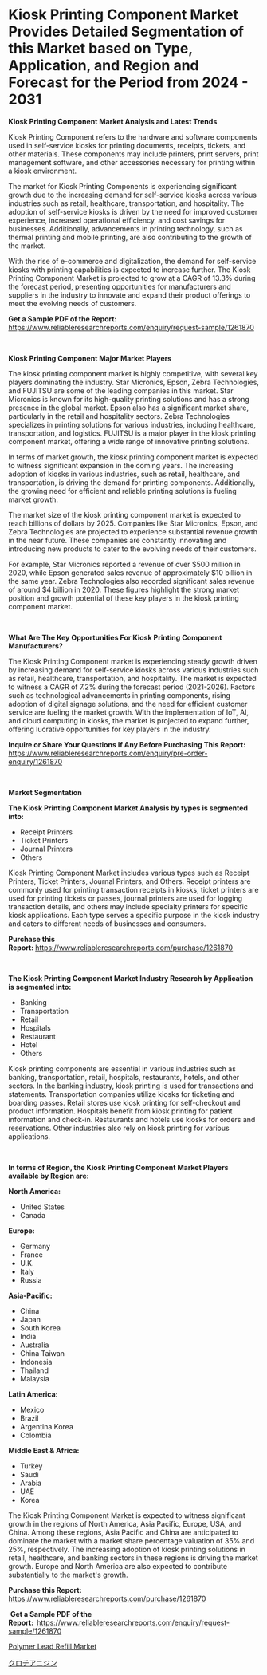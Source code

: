 <p><h1>Kiosk Printing Component Market Provides Detailed Segmentation of this Market based on Type, Application, and Region and Forecast for the Period from 2024 - 2031</h1></p><p><strong>Kiosk Printing Component Market Analysis and Latest Trends</strong></p>
<p><p>Kiosk Printing Component refers to the hardware and software components used in self-service kiosks for printing documents, receipts, tickets, and other materials. These components may include printers, print servers, print management software, and other accessories necessary for printing within a kiosk environment.</p><p>The market for Kiosk Printing Components is experiencing significant growth due to the increasing demand for self-service kiosks across various industries such as retail, healthcare, transportation, and hospitality. The adoption of self-service kiosks is driven by the need for improved customer experience, increased operational efficiency, and cost savings for businesses. Additionally, advancements in printing technology, such as thermal printing and mobile printing, are also contributing to the growth of the market.</p><p>With the rise of e-commerce and digitalization, the demand for self-service kiosks with printing capabilities is expected to increase further. The Kiosk Printing Component Market is projected to grow at a CAGR of 13.3% during the forecast period, presenting opportunities for manufacturers and suppliers in the industry to innovate and expand their product offerings to meet the evolving needs of customers.</p></p>
<p><strong>Get a Sample PDF of the Report:&nbsp;</strong> <a href="https://www.reliableresearchreports.com/enquiry/request-sample/1261870">https://www.reliableresearchreports.com/enquiry/request-sample/1261870</a></p>
<p>&nbsp;</p>
<p><strong>Kiosk Printing Component Major Market Players</strong></p>
<p><p>The kiosk printing component market is highly competitive, with several key players dominating the industry. Star Micronics, Epson, Zebra Technologies, and FUJITSU are some of the leading companies in this market. Star Micronics is known for its high-quality printing solutions and has a strong presence in the global market. Epson also has a significant market share, particularly in the retail and hospitality sectors. Zebra Technologies specializes in printing solutions for various industries, including healthcare, transportation, and logistics. FUJITSU is a major player in the kiosk printing component market, offering a wide range of innovative printing solutions.</p><p>In terms of market growth, the kiosk printing component market is expected to witness significant expansion in the coming years. The increasing adoption of kiosks in various industries, such as retail, healthcare, and transportation, is driving the demand for printing components. Additionally, the growing need for efficient and reliable printing solutions is fueling market growth.</p><p>The market size of the kiosk printing component market is expected to reach billions of dollars by 2025. Companies like Star Micronics, Epson, and Zebra Technologies are projected to experience substantial revenue growth in the near future. These companies are constantly innovating and introducing new products to cater to the evolving needs of their customers.</p><p>For example, Star Micronics reported a revenue of over $500 million in 2020, while Epson generated sales revenue of approximately $10 billion in the same year. Zebra Technologies also recorded significant sales revenue of around $4 billion in 2020. These figures highlight the strong market position and growth potential of these key players in the kiosk printing component market.</p></p>
<p>&nbsp;</p>
<p><strong>What Are The Key Opportunities For Kiosk Printing Component Manufacturers?</strong></p>
<p><p>The Kiosk Printing Component market is experiencing steady growth driven by increasing demand for self-service kiosks across various industries such as retail, healthcare, transportation, and hospitality. The market is expected to witness a CAGR of 7.2% during the forecast period (2021-2026). Factors such as technological advancements in printing components, rising adoption of digital signage solutions, and the need for efficient customer service are fueling the market growth. With the implementation of IoT, AI, and cloud computing in kiosks, the market is projected to expand further, offering lucrative opportunities for key players in the industry.</p></p>
<p><strong>Inquire or Share Your Questions If Any Before Purchasing This Report:</strong> <a href="https://www.reliableresearchreports.com/enquiry/pre-order-enquiry/1261870">https://www.reliableresearchreports.com/enquiry/pre-order-enquiry/1261870</a></p>
<p>&nbsp;</p>
<p><strong>Market Segmentation</strong></p>
<p><strong>The Kiosk Printing Component Market Analysis by types is segmented into:</strong></p>
<p><ul><li>Receipt Printers</li><li>Ticket Printers</li><li>Journal Printers</li><li>Others</li></ul></p>
<p><p>Kiosk Printing Component Market includes various types such as Receipt Printers, Ticket Printers, Journal Printers, and Others. Receipt printers are commonly used for printing transaction receipts in kiosks, ticket printers are used for printing tickets or passes, journal printers are used for logging transaction details, and others may include specialty printers for specific kiosk applications. Each type serves a specific purpose in the kiosk industry and caters to different needs of businesses and consumers.</p></p>
<p><strong>Purchase this Report:&nbsp;</strong><a href="https://www.reliableresearchreports.com/purchase/1261870">https://www.reliableresearchreports.com/purchase/1261870</a></p>
<p>&nbsp;</p>
<p><strong>The Kiosk Printing Component Market Industry Research by Application is segmented into:</strong></p>
<p><ul><li>Banking</li><li>Transportation</li><li>Retail</li><li>Hospitals</li><li>Restaurant</li><li>Hotel</li><li>Others</li></ul></p>
<p><p>Kiosk printing components are essential in various industries such as banking, transportation, retail, hospitals, restaurants, hotels, and other sectors. In the banking industry, kiosk printing is used for transactions and statements. Transportation companies utilize kiosks for ticketing and boarding passes. Retail stores use kiosk printing for self-checkout and product information. Hospitals benefit from kiosk printing for patient information and check-in. Restaurants and hotels use kiosks for orders and reservations. Other industries also rely on kiosk printing for various applications.</p></p>
<p>&nbsp;</p>
<p><strong>In terms of Region, the Kiosk Printing Component Market Players available by Region are:</strong></p>
<p>
    <p> <strong> North America: </strong>
        <ul>
            <li>United States</li>
            <li>Canada</li>
        </ul>
        </p> 
    <p> <strong> Europe: </strong>
        <ul>
            <li>Germany</li>
            <li>France</li>
            <li>U.K.</li>
            <li>Italy</li>
            <li>Russia</li>
        </ul>
        </p> 
    <p> <strong> Asia-Pacific: </strong>
        <ul>
            <li>China</li>
            <li>Japan</li>
            <li>South Korea</li>
            <li>India</li>
            <li>Australia</li>
            <li>China Taiwan</li>
            <li>Indonesia</li>
            <li>Thailand</li>
            <li>Malaysia</li>
        </ul>
        </p> 
    <p> <strong> Latin America: </strong>
        <ul>
            <li>Mexico</li>
            <li>Brazil</li>
            <li>Argentina Korea</li>
            <li>Colombia</li>
        </ul>
        </p> 
    <p> <strong> Middle East & Africa: </strong>
        <ul>
            <li>Turkey</li>
            <li>Saudi</li>
            <li>Arabia</li>
            <li>UAE</li>
            <li>Korea</li>
        </ul>
    </p>
    </p>
<p><p>The Kiosk Printing Component Market is expected to witness significant growth in the regions of North America, Asia Pacific, Europe, USA, and China. Among these regions, Asia Pacific and China are anticipated to dominate the market with a market share percentage valuation of 35% and 25%, respectively. The increasing adoption of kiosk printing solutions in retail, healthcare, and banking sectors in these regions is driving the market growth. Europe and North America are also expected to contribute substantially to the market's growth.</p></p>
<p><strong>Purchase this Report: </strong><a href="https://www.reliableresearchreports.com/purchase/1261870">https://www.reliableresearchreports.com/purchase/1261870</a></p>
<p>&nbsp;<strong>Get a Sample PDF of the Report:&nbsp;&nbsp;</strong><a href="https://www.reliableresearchreports.com/enquiry/request-sample/1261870">https://www.reliableresearchreports.com/enquiry/request-sample/1261870</a></p>
<p><strong></strong></p>
<p><p><a href="https://github.com/RickHolmes3/Market-Research-Report-List-4/blob/main/polymer-lead-refill-market.md">Polymer Lead Refill Market</a></p><p><a href="https://github.com/zekaoe592392/Market-Research-Report-List-1/blob/main/28502447235.md">クロチアニジン</a></p></p>